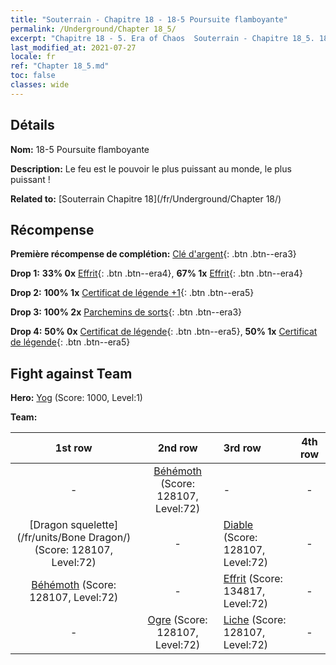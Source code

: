 ```yaml
---
title: "Souterrain - Chapitre 18 - 18-5 Poursuite flamboyante"
permalink: /Underground/Chapter 18_5/
excerpt: "Chapitre 18 - 5. Era of Chaos  Souterrain - Chapitre 18_5. 18-5 Poursuite flamboyante"
last_modified_at: 2021-07-27
locale: fr
ref: "Chapter 18_5.md"
toc: false
classes: wide
---
```


## Détails

 **Nom:** 18-5 Poursuite flamboyante

 **Description:** Le feu est le pouvoir le plus puissant au monde, le plus puissant !

 **Related to:** [Souterrain Chapitre 18](/fr/Underground/Chapter 18/)

## Récompense

 **Première récompense de complétion:** [Clé d'argent](/ItemsFR/con_693/){: .btn .btn--era3}

 **Drop 1:** **33% 0x** [Effrit](/ItemsFR/unt_231/){: .btn .btn--era4}, **67% 1x** [Effrit](/ItemsFR/unt_231/){: .btn .btn--era4}

 **Drop 2:** **100% 1x** [Certificat de légende +1](/ItemsFR/mat_74/){: .btn .btn--era5}

 **Drop 3:** **100% 2x** [Parchemins de sorts](/ItemsFR/con_694/){: .btn .btn--era3}

 **Drop 4:** **50% 0x** [Certificat de légende](/ItemsFR/mat_67/){: .btn .btn--era5}, **50% 1x** [Certificat de légende](/ItemsFR/mat_67/){: .btn .btn--era5}


## Fight against Team
 **Hero:** [Yog](/fr/heroes/Yog/) (Score: 1000, Level:1)

 **Team:**


  | 1st row | 2nd row | 3rd row | 4th row |
  |:----:|:----:|:----|:----:|
  | - | [Béhémoth](/fr/units/Behemoth/) (Score: 128107, Level:72)  | - | - |
  | [Dragon squelette](/fr/units/Bone Dragon/) (Score: 128107, Level:72)  | - | [Diable](/fr/units/Devil/) (Score: 128107, Level:72)  | - |
  | [Béhémoth](/fr/units/Behemoth/) (Score: 128107, Level:72)  | - | [Effrit](/fr/units/Efreeti/) (Score: 134817, Level:72)  | - |
  | - | [Ogre](/fr/units/Ogre/) (Score: 128107, Level:72)  | [Liche](/fr/units/Lich/) (Score: 128107, Level:72)  | - |


